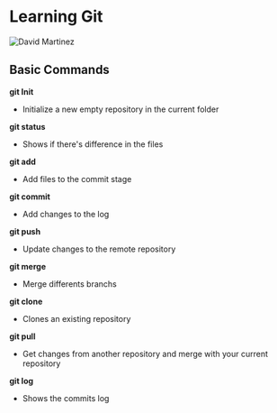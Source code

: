 # Learning Git

![David Martinez](https://github.com/mrcs-abr/teste-repos/blob/master/card_martinez.jpg)

## Basic Commands

**git Init** 
- Initialize a new empty repository in the current folder 

**git status**
- Shows if there's difference in the files

**git add**
- Add files to the commit stage

**git commit**
- Add changes to the log

**git push**
- Update changes to the remote repository

**git merge**
- Merge differents branchs

**git clone**
- Clones an existing repository 

**git pull**
- Get changes from another repository and merge with your current repository

**git log**
- Shows the commits log



